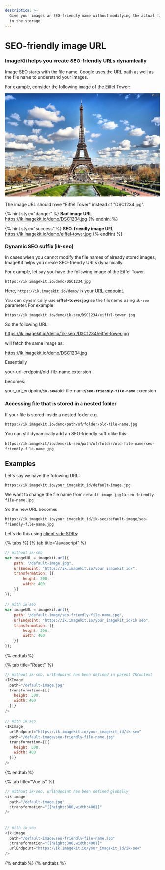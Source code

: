 ```yaml
---
description: >-
  Give your images an SEO-friendly name without modifying the actual file name
  in the storage
---
```


# SEO-friendly image URL

### ImageKit helps you create SEO-friendly URLs dynamically

Image SEO starts with the file name. Google uses the URL path as well as the file name to understand your images.

For example, consider the following image of the Eiffel Tower:

![](../.gitbook/assets/eiffel-tower.jpg)

The image URL should have "Eiffel Tower" instead of "DSC1234.jpg". 

{% hint style="danger" %}
**Bad image URL**  
https://ik.imagekit.io/demo/DSC1234.jpg
{% endhint %}

{% hint style="success" %}
**SEO-friendly image URL**  
https://ik.imagekit.io/demo/eiffel-tower.jpg
{% endhint %}

### Dynamic SEO suffix \(ik-seo\)

In cases when you cannot modify the file names of already stored images, ImageKit helps you create SEO-friendly URLs dynamically.

For example, let say you have the following image of the Eiffel Tower.

```text
https://ik.imagekit.io/demo/DSC1234.jpg
```

Here, `https://ik.imagekit.io/demo/` is your [URL-endpoint](../integration/url-endpoints.md).

You can dynamically use **eiffel-tower.jpg** as the file name using `ik-seo` parameter. For example:

```text
https://ik.imagekit.io/demo/ik-seo/DSC1234/eiffel-tower.jpg
```

So the following URL:  
  
https://ik.imagekit.io/demo/`ik-seo`/DSC1234/eiffel-tower.jpg 

will fetch the same image as:  
  
https://ik.imagekit.io/demo/DSC1234.jpg

Essentially

your-url-endpoint/old-file-name.extension 

becomes:

your\_url\_endpoint/**`ik-seo`**/old-file-name/**`seo-friendly-file-name`**.extension

### Accessing file that is stored in a nested folder

If your file is stored inside a nested folder e.g.

`https://ik.imagekit.io/demo/path/of/folder/old-file-name.jpg`

You can still dynamically add an SEO-friendly suffix like this:

`https://ik.imagekit/io/demo/ik-seo/path/of/folder/old-file-name/seo-friendly-file-name.jpg`

## Examples

Let's say we have the following URL:

`https://ik.imagekit.io/your_imagekit_id/default-image.jpg`

We want to change the file name from `default-image.jpg` to `seo-friendly-file-name.jpg`

So the new URL becomes

`https://ik.imagekit.io/your_imagekit_id/ik-seo/default-image/seo-friendly-file-name.jpg`

Let's do this using [client-side SDKs](../api-reference/api-introduction/sdk.md#client-side-sdks):

{% tabs %}
{% tab title="Javascript" %}
```javascript
// Without ik-seo
var imageURL = imagekit.url({
    path: "/default-image.jpg",
    urlEndpoint: "https://ik.imagekit.io/your_imagekit_id/",
    transformation: [{
        height: 300,
        width: 400
    }]
});

// With ik-seo
var imageURL = imagekit.url({
    path: "/default-image/seo-friendly-file-name.jpg",
    urlEndpoint: "https://ik.imagekit.io/your_imagekit_id/ik-seo",
    transformation: [{
        height: 300,
        width: 400
    }]
});
```
{% endtab %}

{% tab title="React" %}
```javascript
// Without ik-seo, urlEndpoint has been defined in parent IKContext 
<IKImage
  path="/default-image.jpg"
  transformation={[{
    height: 300,
    width: 400
  }]}
/>
  
// With ik-seo
<IKImage
  urlEndpoint="https://ik.imagekit.io/your_imagekit_id/ik-seo"
  path="/default-image/seo-friendly-file-name.jpg"
  transformation={[{
    height: 300,
    width: 400
  }]}
/>
```
{% endtab %}

{% tab title="Vue.js" %}
```javascript
// Without ik-seo, urlEndpoint has been defined globally 
<ik-image 
  path="/default-image.jpg"
  :transformation="[{height:300,width:400}]"
/>


// With ik-seo
<ik-image 
  path="/default-image/seo-friendly-file-name.jpg"
  :transformation="[{height:300,width:400}]"
  urlEndpoint="https://ik.imagekit.io/your_imagekit_id/ik-seo"
/>
```
{% endtab %}
{% endtabs %}



